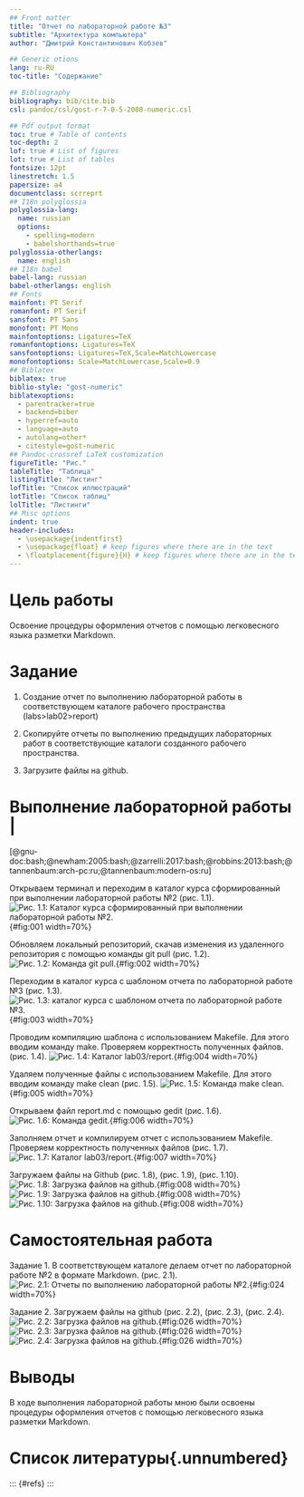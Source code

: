 ```yaml
---
## Front matter
title: "Отчет по лабораторной работе №3"
subtitle: "Архитектура компьютера"
author: "Дмитрий Константинович Кобзев"

## Generic otions
lang: ru-RU
toc-title: "Содержание"

## Bibliography
bibliography: bib/cite.bib
csl: pandoc/csl/gost-r-7-0-5-2008-numeric.csl

## Pdf output format
toc: true # Table of contents
toc-depth: 2
lof: true # List of figures
lot: true # List of tables
fontsize: 12pt
linestretch: 1.5
papersize: a4
documentclass: scrreprt
## I18n polyglossia
polyglossia-lang:
  name: russian
  options:
	- spelling=modern
	- babelshorthands=true
polyglossia-otherlangs:
  name: english
## I18n babel
babel-lang: russian
babel-otherlangs: english
## Fonts
mainfont: PT Serif
romanfont: PT Serif
sansfont: PT Sans
monofont: PT Mono
mainfontoptions: Ligatures=TeX
romanfontoptions: Ligatures=TeX
sansfontoptions: Ligatures=TeX,Scale=MatchLowercase
monofontoptions: Scale=MatchLowercase,Scale=0.9
## Biblatex
biblatex: true
biblio-style: "gost-numeric"
biblatexoptions:
  - parentracker=true
  - backend=biber
  - hyperref=auto
  - language=auto
  - autolang=other*
  - citestyle=gost-numeric
## Pandoc-crossref LaTeX customization
figureTitle: "Рис."
tableTitle: "Таблица"
listingTitle: "Листинг"
lofTitle: "Список иллюстраций"
lotTitle: "Список таблиц"
lolTitle: "Листинги"
## Misc options
indent: true
header-includes:
  - \usepackage{indentfirst}
  - \usepackage{float} # keep figures where there are in the text
  - \floatplacement{figure}{H} # keep figures where there are in the text
---
```


# Цель работы
Освоение процедуры оформления отчетов с помощью легковесного языка разметки Markdown.

# Задание
1. Создание отчет по выполнению лабораторной работы в соответствующем каталоге рабочего пространства (labs>lab02>report)

2. Скопируйте отчеты по выполнению предыдущих лабораторных работ в соответствующие каталоги созданного рабочего пространства.

3. Загрузите файлы на github.

# Выполнение лабораторной работы                                             |
[@gnu-doc:bash;@newham:2005:bash;@zarrelli:2017:bash;@robbins:2013:bash;@tannenbaum:arch-pc:ru;@tannenbaum:modern-os:ru]

Открываем терминал и переходим в каталог курса сформированный при выполнении лабораторной работы №2 (рис. 1.1).
![Рис. 1.1: Каталог курса сформированный при выполнении лабораторной работы №2.](image/1.1.png){#fig:001 width=70%}

Обновляем локальный репозиторий, скачав изменения из удаленного репозитория с помощью команды git pull (рис. 1.2).
![Рис. 1.2: Команда git pull.](image/1.2.png){#fig:002 width=70%}

Переходим в каталог курса с шаблоном отчета по лабораторной работе №3 (рис. 1.3).
![Рис. 1.3: каталог курса с шаблоном отчета по лабораторной работе №3.](image/1.3.png){#fig:003 width=70%}

Проводим компиляцию шаблона с использованием Makefile. Для этого вводим команду make. Проверяем корректность полученных файлов. (рис. 1.4).
![Рис. 1.4: Каталог lab03/report.](image/1.4.png){#fig:004 width=70%}

Удаляем полученные файлы с использованием Makefile. Для этого вводим команду make clean (рис. 1.5).
![Рис. 1.5: Команда make clean.](image/1.5.png){#fig:005 width=70%}

Открываем файл report.md с помощью gedit (рис. 1.6).
![Рис. 1.6: Команда gedit.](image/1.6.png){#fig:006 width=70%}

Заполняем отчет и компилируем отчет с использованием Makefile. Проверяем корректность полученных файлов (рис. 1.7).
![Рис. 1.7: Каталог lab03/report.](image/1.7.png){#fig:007 width=70%}

Загружаем файлы на Github (рис. 1.8), (рис. 1.9), (рис. 1.10).
![Рис. 1.8: Загрузка файлов на github.](image/1.8.png){#fig:008 width=70%}
![Рис. 1.9: Загрузка файлов на github.](image/1.9.png){#fig:008 width=70%}
![Рис. 1.10: Загрузка файлов на github.](image/1.10.png){#fig:008 width=70%}

# Самостоятельная работа
Задание 1.
В соответствующем каталоге делаем отчет по лабораторной работе №2 в формате Markdown. (рис. 2.1).
![Рис. 2.1: Отчеты по выполнению лабораторной работы №2.](image/2.1.png){#fig:024 width=70%}

Задание 2.
Загружаем файлы на github (рис. 2.2), (рис. 2.3), (рис. 2.4).
![Рис. 2.2: Загрузка файлов на github.](image/2.2.png){#fig:026 width=70%}
![Рис. 2.3: Загрузка файлов на github.](image/2.3.png){#fig:026 width=70%}
![Рис. 2.4: Загрузка файлов на github.](image/2.4.png){#fig:026 width=70%}

# Выводы
В ходе выполнения лабораторной работы мною были освоены процедуры оформления отчетов с помощью легковесного языка разметки Markdown.

# Список литературы{.unnumbered}
::: {#refs}
:::

